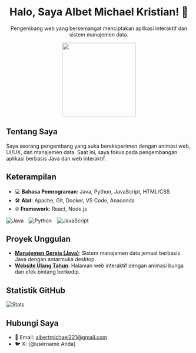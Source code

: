 <div align="center">
  <h1>Halo, Saya Albet Michael Kristian! 🌸</h1>
  <p>Pengembang web yang bersemangat menciptakan aplikasi interaktif dan sistem manajemen data.</p>
  <img src="https://media.giphy.com/media/3o7btPCcdNniyf0ArS/giphy.gif" width="200"/>
</div>

## Tentang Saya
Saya seorang pengembang yang suka bereksperimen dengan animasi web, UI/UX, dan manajemen data. Saat ini, saya fokus pada pengembangan aplikasi berbasis Java dan web interaktif.

## Keterampilan
- 💻 **Bahasa Pemrograman**: Java, Python, JavaScript, HTML/CSS
- 🛠 **Alat**: Apache, Git, Docker, VS Code, Anaconda
- 🌐 **Framework**: React, Node.js

<!-- Badge dengan jarak untuk mencegah tumpang tindih -->
<img src="https://img.shields.io/badge/-Java-007396?style=flat-square&logo=java" alt="Java" style="margin-right: 10px;"/>
<img src="https://img.shields.io/badge/-Python-3776AB?style=flat-square&logo=python" alt="Python" style="margin-right: 10px;"/>
<img src="https://img.shields.io/badge/-JavaScript-F7DF1E?style=flat-square&logo=javascript" alt="JavaScript"/>

## Proyek Unggulan
- **[Manajemen Gereja (Java)](https://github.com/4lDev/church-management-java)**: Sistem manajemen data jemaat berbasis Java dengan antarmuka desktop.
- **[Website Ulang Tahun](https://github.com/4lDev/birthday-website)**: Halaman web interaktif dengan animasi bunga dan efek bintang berkedip.

## Statistik GitHub
![Stats](https://github-readme-stats.vercel.app/api?username=4lDev&show_icons=true&theme=radical)

## Hubungi Saya
- 📧 Email: [albertmichael221@gmail.com](mailto:albertmichael221@gmail.com)
- 🐦 X: [@username Anda] <!-- Ganti dengan username X Anda jika ada -->

